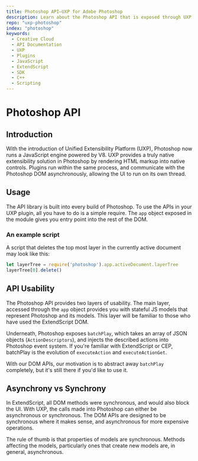```yaml
---
title: Photoshop API—UXP for Adobe Photoshop
description: Learn about the Photoshop API that is exposed through UXP for plugin developers.
repo: "uxp-photoshop"
index: "photoshop"
keywords:
  - Creative Cloud
  - API Documentation
  - UXP
  - Plugins
  - JavaScript
  - ExtendScript
  - SDK
  - C++
  - Scripting
---
```



# Photoshop API

## Introduction

With the introduction of Unified Extensibility Platform (UXP), Photoshop now runs a JavaScript engine powered by V8. UXP provides a truly native extensibility solution in Photoshop by rendering HTML markup into native controls. Plugins run within the same process, and communicate with the Photoshop DOM asynchronously, allowing the UI to run on its own thread. 

## Usage

The API library is built into every build of Photoshop. To use the APIs in your UXP plugin, all you have to do is a simple require. The `app` object exposed in the module gives you entry point into the rest of the DOM.

### An example script 

A script that deletes the top most layer in the currently active document may look like this:

```javascript
let layerTree = require('photoshop').app.activeDocument.layerTree
layerTree[0].delete()
```

## API Usability

The Photoshop API provides two layers of usability. The main layer, accessed through the `app` object provides you with stateful JS models that represent Photoshop and its models. This layer will be familiar to those who have used the ExtendScript DOM.

Underneath, Photoshop exposes `batchPlay`, which takes an array of JSON objects (`ActionDescriptors`), and injects the described actions into Photoshop event system. If you're familiar with ExtendScript or CEP, batchPlay is the evolution of `executeAction` and `executeActionGet`. 

With our DOM APIs, our motivation is to abstract away `batchPlay` completely, but it's still there if you'd like to use it.

## Asynchrony vs Synchrony

In ExtendScript, all DOM methods were synchronous, and would also block the UI. With UXP, the calls made into Photoshop can either be asynchronous
or synchronous. The DOM APIs are designed to be synchronous where it makes sense, and asynchronous for more expensive operations.

The rule of thumb is that properties of models are synchronous. Methods affecting the models, particularly ones that create new models are, in general, asynchronous.
